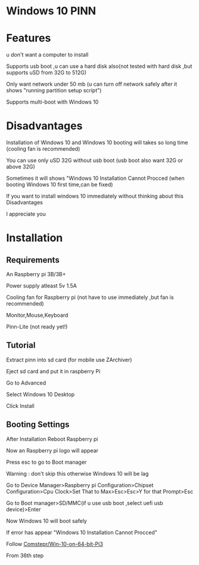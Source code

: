 # Windows 10 PINN

# Features
u don't want a computer to install

Supports usb boot ,u can use a hard disk also(not tested with hard disk ,but supports uSD from 32G to 512G)

Only want network under 50 mb (u can turn off network safely after it shows "running partition setup script")

Supports multi-boot with Windows 10
# Disadvantages
Installation of Windows 10 and Windows 10 booting will takes so long time (cooling fan is recommended)

You can use only uSD 32G without usb boot (usb boot also want 32G or above 32G)

Sometimes it will shows "Windows 10 Installation Cannot Procced (when booting Windows 10 first time,can be fixed)

If you want to install windows 10 immediately without thinking about this Disadvantages

I appreciate you
# Installation
## Requirements
An Raspberry pi 3B/3B+

Power supply atleast 5v 1.5A

Cooling fan for Raspberry pi (not have to use immediately ,but fan is recommended)

Monitor,Mouse,Keyboard

Pinn-Lite (not ready yet!)

## Tutorial
Extract pinn into sd card (for mobile use ZArchiver)

Eject sd card and put it in raspberry Pi

Go to Advanced

Select Windows 10 Desktop

Click Install
## Booting Settings
After Installation Reboot Raspberry pi

Now an Raspberry pi logo will appear

Press esc to go to Boot manager

Warning : don't skip this otherwise Windows 10 will be lag

Go to Device Manager>Raspberry pi Configuration>Chipset Configuration>Cpu Clock>Set That to Max>Esc>Esc>Y for that Prompt>Esc

Go to Boot manager>SD/MMC(if u use usb boot ,select uefi usb device)>Enter

Now Windows 10 will boot safely

If error has appear "Windows 10 Installation Cannot Procced"

Follow [Comstepr/Win-10-on-64-bit-Pi3](https://github.com/Comstepr/Win10-on-64-bit-Pi3)

From 36th step
